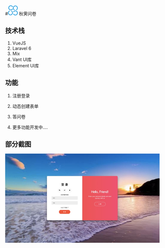 #<img src="public/images/logo.png" alt="logo" style="zoom: 25%;" /> 秋霁问卷

## 技术栈

1. VueJS
2. Laravel 6
3. Mix
4. Vant UI库
5. Element UI库




## 功能

1. 注册登录

2. 动态创建表单

3. 答问卷

4. 更多功能开发中....

   

## 部分截图

<img src="screenshot/login.jpeg" alt="login" style="zoom:50%;" />
